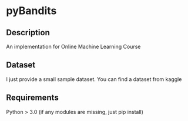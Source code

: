# pyBandits


## Description
An implementation for Online Machine Learning Course

## Dataset
I just provide a small sample dataset. You can find a dataset from kaggle

## Requirements
Python > 3.0
(if any modules are missing, just pip install)

